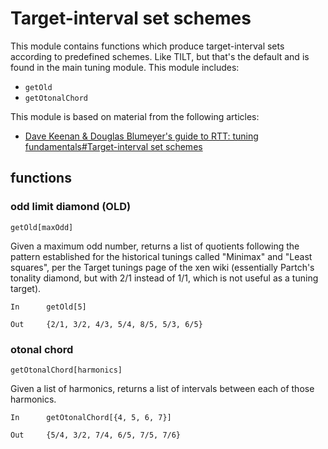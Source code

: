 # Target-interval set schemes

This module contains functions which produce target-interval sets according to predefined schemes. Like TILT, but
that's the default and is found in the main tuning module. This module includes:

* `getOld`
* `getOtonalChord`

This module is based on material from the following articles:

* [Dave Keenan & Douglas Blumeyer's guide to RTT: tuning fundamentals#Target-interval set schemes](https://en.xen.wiki/w/Dave_Keenan_&_Douglas_Blumeyer's_guide_to_RTT:_tuning_fundamentals#Target-interval_set_schemes)

## functions

### odd limit diamond (OLD)

`getOld[maxOdd]`

Given a maximum odd number, returns a list of quotients following the pattern established for the historical tunings
called "Minimax" and "Least squares", per the Target tunings page of the xen wiki (essentially Partch's tonality
diamond, but with 2/1 instead of 1/1, which is not useful as a tuning target).

```
In      getOld[5]

Out     {2/1, 3/2, 4/3, 5/4, 8/5, 5/3, 6/5}
```

### otonal chord

`getOtonalChord[harmonics]`

Given a list of harmonics, returns a list of intervals between each of those harmonics.

```
In      getOtonalChord[{4, 5, 6, 7}]

Out     {5/4, 3/2, 7/4, 6/5, 7/5, 7/6}
```
